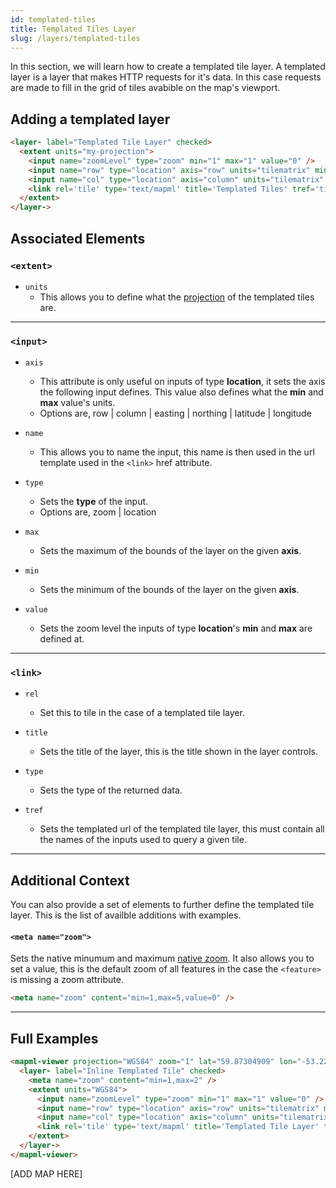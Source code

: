 ```yaml
---
id: templated-tiles
title: Templated Tiles Layer
slug: /layers/templated-tiles
---
```


In this section, we will learn how to create a templated tile layer. A templated layer is a layer that makes HTTP requests for it's data. In this case requests are made to fill in the grid of tiles avabible on the map's viewport.

## Adding a templated layer

```html
<layer- label="Templated Tile Layer" checked>
  <extent units="my-projection">
    <input name="zoomLevel" type="zoom" min="1" max="1" value="0" />
    <input name="row" type="location" axis="row" units="tilematrix" min="0" max="2" />
    <input name="col" type="location" axis="column" units="tilematrix" min="0" max="2" />
    <link rel='tile' type='text/mapml' title='Templated Tiles' tref='tiles/{zoomLevel}/r{row}_c{col}.mapml' />
  </extent>
</layer->
```

## Associated Elements

### `<extent>`

- `units`
  - This allows you to define what the [projection](http://example.org/) of the templated tiles are.

---

### `<input>`

- `axis`
  - This attribute is only useful on inputs of type <strong>location</strong>, it sets the axis the following input defines. This value also defines what the <strong>min</strong> and <strong>max</strong> value's units.
  - Options are, row | column | easting | northing | latitude | longitude

- `name`
  - This allows you to name the input, this name is then used in the url template used in the `<link>` href attribute.

- `type`
  - Sets the <strong>type</strong> of the input.
  - Options are, zoom | location

- `max`
  - Sets the maximum of the bounds of the layer on the given <strong>axis</strong>.

- `min`
  - Sets the minimum of the bounds of the layer on the given <strong>axis</strong>.

- `value`
  - Sets the zoom level the inputs of type <strong>location</strong>'s <strong>min</strong> and <strong>max</strong> are defined at.

---

### `<link>`

- `rel`
  - Set this to tile in the case of a templated tile layer.

- `title`
  - Sets the title of the layer, this is the title shown in the layer controls.

- `type`
  - Sets the type of the returned data.

- `tref`
  - Sets the templated url of the templated tile layer, this must contain all the names of the inputs used to query a given tile.

---

## Additional Context

You can also provide a set of elements to further define the templated tile layer. This is the list of availble additions with examples.

#### `<meta name="zoom">`
Sets the native minumum and maximum [native zoom](http://example.org/). It also allows you to set a value, this is the default zoom of all features in the case the `<feature>` is missing a zoom attribute.

```html
<meta name="zoom" content="min=1,max=5,value=0" />
```

---

## Full Examples

```html
<mapml-viewer projection="WGS84" zoom="1" lat="59.87304909" lon="-53.22587225" width="900" height="400" controls>
  <layer- label="Inline Templated Tile" checked>
    <meta name="zoom" content="min=1,max=2" />
    <extent units="WGS84">
      <input name="zoomLevel" type="zoom" min="1" max="1" value="0" />
      <input name="row" type="location" axis="row" units="tilematrix" min="0" max="2" />
      <input name="col" type="location" axis="column" units="tilematrix" min="0" max="2" />
      <link rel='tile' type='text/mapml' title='Templated Tile Layer' tref='data/wgs84/{zoomLevel}/r{row}_c{col}.mapml' />
    </extent>
  </layer->
</mapml-viewer>
```

[ADD MAP HERE]